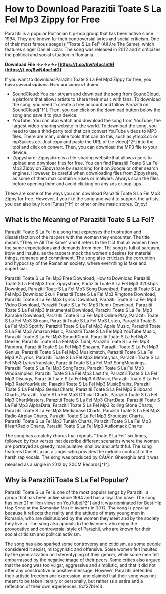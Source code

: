 
 
# How to Download Parazitii Toate S La Fel Mp3 Zippy for Free
 
Parazitii is a popular Romanian hip-hop group that has been active since 1994. They are known for their controversial lyrics and social criticism. One of their most famous songs is "Toate S La Fel" (All Are The Same), which features singer Daniel Lazar. The song was released in 2012 and it criticizes the political and social situation in Romania.
 
**Download File ->>->>->> [https://t.co/6wN4oc1ntG](https://t.co/6wN4oc1ntG)**


 
If you want to download Parazitii Toate S La Fel Mp3 Zippy for free, you have several options. Here are some of them:
 
- SoundCloud: You can stream and download the song from SoundCloud, a platform that allows artists to share their music with fans. To download the song, you need to create a free account and follow Parazitii on SoundCloud[^1^]. Then, you can click on the download button below the song and save it to your device.
- YouTube: You can also watch and download the song from YouTube, the largest video-sharing website in the world. To download the song, you need to use a third-party tool that can convert YouTube videos to MP3 files. There are many online tools that can do this, such as ytmp3.cc or mp3juices.cc. Just copy and paste the URL of the video[^2^] into the tool and click on convert. Then, you can download the MP3 file to your device.
- Zippyshare: Zippyshare is a file-sharing website that allows users to upload and download files for free. You can find Parazitii Toate S La Fel Mp3 Zippy on Zippyshare by searching for it on Google or other search engines. However, be careful when downloading files from Zippyshare, as some of them may contain viruses or malware. Always scan the files before opening them and avoid clicking on any ads or pop-ups.

These are some of the ways you can download Parazitii Toate S La Fel Mp3 Zippy for free. However, if you like the song and want to support the artists, you can also buy it on iTunes[^1^] or other online music stores. Enjoy!
  
## What is the Meaning of Parazitii Toate S La Fel?
 
Parazitii Toate S La Fel is a song that expresses the frustration and dissatisfaction of the rappers with the women they encounter. The title means "They're All The Same" and it refers to the fact that all women have the same expectations and demands from men. The song is full of sarcasm, irony and insults, as the rappers mock the women's desires for material things, romance and commitment. The song also criticizes the corruption and hypocrisy of the Romanian society, where everything is fake and superficial.
 
Parazitii Toate S La Fel Mp3 Free Download,  How to Download Parazitii Toate S La Fel Mp3 from Zippyshare,  Parazitii Toate S La Fel Mp3 320kbps Download,  Parazitii Toate S La Fel Mp3 Song Download,  Parazitii Toate S La Fel Mp3 Download Skull,  Parazitii Toate S La Fel Mp3 Ringtone Download,  Parazitii Toate S La Fel Mp3 Lyrics Download,  Parazitii Toate S La Fel Mp3 Video Download,  Parazitii Toate S La Fel Mp3 Remix Download,  Parazitii Toate S La Fel Mp3 Instrumental Download,  Parazitii Toate S La Fel Mp3 Karaoke Download,  Parazitii Toate S La Fel Mp3 Online Play,  Parazitii Toate S La Fel Mp3 Stream,  Parazitii Toate S La Fel Mp3 Listen,  Parazitii Toate S La Fel Mp3 Spotify,  Parazitii Toate S La Fel Mp3 Apple Music,  Parazitii Toate S La Fel Mp3 Amazon Music,  Parazitii Toate S La Fel Mp3 YouTube Music,  Parazitii Toate S La Fel Mp3 SoundCloud,  Parazitii Toate S La Fel Mp3 Deezer,  Parazitii Toate S La Fel Mp3 Tidal,  Parazitii Toate S La Fel Mp3 Pandora,  Parazitii Toate S La Fel Mp3 Shazam,  Parazitii Toate S La Fel Mp3 Genius,  Parazitii Toate S La Fel Mp3 Musixmatch,  Parazitii Toate S La Fel Mp3 AZLyrics,  Parazitii Toate S La Fel Mp3 MetroLyrics,  Parazitii Toate S La Fel Mp3 LyricsTranslate,  Parazitii Toate S La Fel Mp3 SongMeanings,  Parazitii Toate S La Fel Mp3 SongFacts,  Parazitii Toate S La Fel Mp3 WhoSampled,  Parazitii Toate S La Fel Mp3 Last.fm,  Parazitii Toate S La Fel Mp3 Discogs,  Parazitii Toate S La Fel Mp3 AllMusic,  Parazitii Toate S La Fel Mp3 RateYourMusic,  Parazitii Toate S La Fel Mp3 MusicBrainz,  Parazitii Toate S La Fel Mp3 GeniusCharts,  Parazitii Toate S La Fel Mp3 Billboard Charts,  Parazitii Toate S La Fel Mp3 Official Charts,  Parazitii Toate S La Fel Mp3 ChartMasters,  Parazitii Toate S La Fel Mp3 ChartData,  Parazitii Toate S La Fel Mp3 AlphaData,  Parazitii Toate S La Fel Mp3 Rolling Stone Charts,  Parazitii Toate S La Fel Mp3 Mediabase Charts,  Parazitii Toate S La Fel Mp3 Radio Airplay Charts,  Parazitii Toate S La Fel Mp3 Shoutcast Charts,  Parazitii Toate S La Fel Mp3 TuneIn Charts,  Parazitii Toate S La Fel Mp3 iHeartRadio Charts,  Parazitii Toate S La Fel Mp3 Audiomack Charts
 
The song has a catchy chorus that repeats "Toate S La Fel" six times, followed by four verses that describe different scenarios where the women are portrayed as greedy, manipulative, shallow and unfaithful. The song features Daniel Lazar, a singer who provides the melodic contrast to the harsh rap vocals. The song was produced by CÄtÄlin Gheorghiu and it was released as a single in 2012 by 20CM Records[^1^].
  
## Why is Parazitii Toate S La Fel Popular?
 
Parazitii Toate S La Fel is one of the most popular songs by Parazitii, a group that has been active since 1994 and has a loyal fan base. The song has over 21 million views on YouTube[^2^] and it was nominated for Best Hip Hop Song at the Romanian Music Awards in 2012. The song is popular because it reflects the reality and the attitude of many young men in Romania, who are disillusioned by the women they meet and by the society they live in. The song also appeals to the listeners who enjoy the provocative and controversial style of Parazitii, who are known for their social criticism and political activism.
 
The song has also sparked some controversy and criticism, as some people considered it sexist, misogynistic and offensive. Some women felt insulted by the generalization and stereotyping of their gender, while some men felt embarrassed by the negative image of their peers. Some critics also argued that the song was too vulgar, aggressive and simplistic, and that it did not offer any constructive or positive message. However, Parazitii defended their artistic freedom and expression, and claimed that their song was not meant to be taken literally or personally, but rather as a satire and a reflection of their own experiences.
 8cf37b1e13
 
